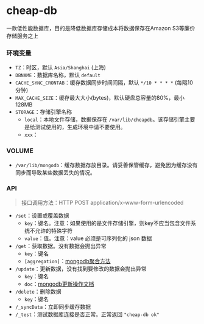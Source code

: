 # cheap-db
一款低性能数据库，目的是降低数据库存储成本将数据保存在Amazon S3等廉价存储服务之上

### 环境变量
* `TZ`：时区，默认 `Asia/Shanghai` (上海)
* `DBNAME`：数据库名称，默认 `default`
* `CACHE_SYNC_CRONTAB`：缓存数据同步时间间隔，默认 `*/10 * * * *` (每隔10分钟)
* `MAX_CACHE_SIZE`：缓存最大大小(bytes)，默认硬盘总容量的80%，最小128MB
* `STORAGE`：存储引擎名称
    * `local`：本地文件存储，数据保存在 `/var/lib/cheapdb`。该存储引擎主要是给测试使用的，生成环境中请不要使用。
    * `xxx`：

### VOLUME
* `/var/lib/mongodb`：缓存数据存放目录。请妥善保管缓存，避免因为缓存没有同步而导致某些数据丢失的情况。

### API
> 接口调用方法：HTTP POST application/x-www-form-urlencoded

* `/set`：设置或覆盖数据
    * `key`：键名。注意：如果使用的是文件存储引擎，则key不应当包含文件系统不允许的特殊字符
    * `value`：值。注意：value 必须是可序列化的 json 数据
* `/get`：获取数据。没有数据会抛出异常
    * `key`：键名
    * `[aggregation]`：[mongodb聚合方法](https://docs.mongodb.com/manual/reference/aggregation/)
* `/update`：更新数据，没有找到要修改的数据会抛出异常
    * `key`：键名
    * `doc`：[mongodb更新操作文档](https://docs.mongodb.com/manual/reference/operator/update/)
* `/delete`：删除数据
    * `key`：键名
* `/_syncData`：立即同步缓存数据
* `/_test`：测试数据库连接是否正常。正常返回 `"cheap-db ok"`